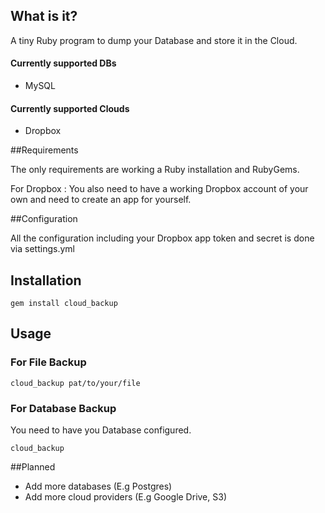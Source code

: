 ## What is it?

A tiny Ruby program to dump your Database and store it in the Cloud.

#### Currently supported DBs
- MySQL

#### Currently supported Clouds
- Dropbox

##Requirements

The only requirements are working a Ruby installation and RubyGems.

For Dropbox : You also need to have a working Dropbox account of your own and need to create an app for yourself.

##Configuration

All the configuration including your Dropbox app token and secret is done via settings.yml

## Installation

    gem install cloud_backup

## Usage

### For File Backup

    cloud_backup pat/to/your/file

### For Database Backup

You need to have you Database configured.

    cloud_backup

##Planned
- Add more databases (E.g Postgres)
- Add more cloud providers (E.g Google Drive, S3)